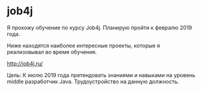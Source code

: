 # job4j

Я прохожу обучение по курсу Job4j. Планирую пройти к февралю 2019 года.

Ниже находятся наиболее интересные проекты, которые я реализовывал во время обучения.

http://job4j.ru/

Цель: К июлю 2019 года претендовать знаниями и навыками на уровень middle разработчик Java. Трудоустройство на данную должность. 
